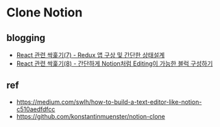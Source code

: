 # Clone Notion

## blogging

- [React 관련 싹훑기(7) - Redux 앱 구상 및 간단한 상태설계](https://mytutorials.tistory.com/403)
- [React 관련 싹훑기(8) - 간단하게 Notion처럼 Editing이 가능한 블럭 구성하기](https://mytutorials.tistory.com/407)

## ref

- https://medium.com/swlh/how-to-build-a-text-editor-like-notion-c510aedfdfcc
- https://github.com/konstantinmuenster/notion-clone
